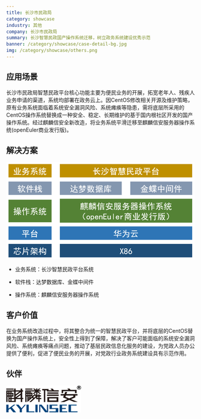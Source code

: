```yaml
---
title: 长沙市民政局
category: showcase
industry: 其他
company: 长沙市民政局
summary: 长沙智慧民政国产操作系统迁移，树立政务系统建设优秀示范
banner: /category/showcase/case-detail-bg.jpg
img: /category/showcase/others.png
---
```





## 应用场景

长沙市民政局智慧民政平台核心功能主要为便民业务的开展，拓宽老年人、残疾人业务申请的渠道，系统均部署在政务云上。因CentOS修改相关开源及维护策略，原有业务系统面临着系统安全漏洞风险、系统瘫痪等隐患，需将底层所采用的CentOS操作系统替换成一种安全、稳定、长期维护的基于国内根社区开发的国产操作系统。经过麒麟信安全新改造，将业务系统平滑迁移至麒麟信安服务器操作系统(openEuler商业发行版)。




## 解决方案




<img src="./xh.png" width="1000" >

- 业务系统：长沙智慧民政平台系统

- 软件栈：达梦数据库、金蝶中间件

- 操作系统：麒麟信安服务器操作系统


## 客户价值

在业务系统改造过程中，将其整合为统一的智慧民政平台，并将底层的CentOS替换为国产操作系统上，安全性上得到了保障，解决了客户可能面临的系统安全漏洞风险、系统瘫痪等痛点问题，推动了基层民政信息化服务的建设，为党政人员办公提供了便利，促进了便民业务的开展，对党政行业政务系统建设具有示范作用。


## 伙伴

<img src="./logo1.png" width="200" >


